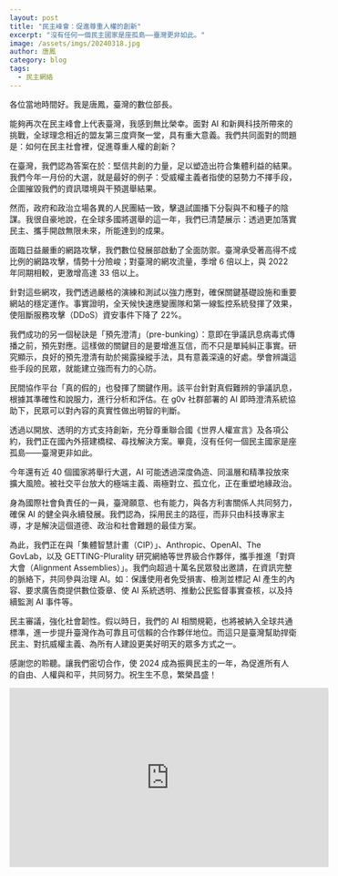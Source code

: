 ```yaml
---
layout: post
title: "民主峰會：促進尊重人權的創新"
excerpt: "沒有任何一個民主國家是座孤島——臺灣更非如此。"
image: /assets/imgs/20240318.jpg
author: 唐鳳
category: blog
tags:
  - 民主網絡
---
```


各位當地時間好。我是唐鳳，臺灣的數位部長。

能夠再次在民主峰會上代表臺灣，我感到無比榮幸。面對 AI 和新興科技所帶來的挑戰，全球理念相近的盟友第三度齊聚一堂，具有重大意義。我們共同面對的問題是：如何在民主社會裡，促進尊重人權的創新？

在臺灣，我們認為答案在於：堅信共創的力量，足以塑造出符合集體利益的結果。我們今年一月份的大選，就是最好的例子：受威權主義者指使的惡勢力不擇手段，企圖摧毀我們的資訊環境與干預選舉結果。

然而，政府和政治立場各異的人民團結一致，擊退試圖播下分裂與不和種子的陰謀。我很自豪地說，在全球多國將選舉的這一年，我們已清楚展示：透過更加落實民主、攜手開啟無限未來，所能達到的成果。

面臨日益嚴重的網路攻擊，我們數位發展部啟動了全面防禦。臺灣承受著高得不成比例的網路攻擊，情勢十分險峻；對臺灣的網攻流量，季增 6 倍以上，與 2022 年同期相較，更激增高達 33 倍以上。

針對這些網攻，我們透過嚴格的演練和測試以強力應對，確保關鍵基礎設施和重要網站的穩定運作。事實證明，全天候快速應變團隊和第一線監控系統發揮了效果，使阻斷服務攻擊（DDoS）資安事件下降了 22%。

我們成功的另一個秘訣是「預先澄清」（pre-bunking）：意即在爭議訊息病毒式傳播之前，預先對應。這樣做的關鍵目的是要增進互信，而不只是單純糾正事實。研究顯示，良好的預先澄清有助於揭露操縱手法，具有意義深遠的好處。學會辨識這些手段的民眾，就能建立強而有力的心防。

民間協作平台「真的假的」也發揮了關鍵作用。該平台針對真假難辨的爭議訊息，根據其準確性和說服力，進行分析和評估。在 g0v 社群部署的 AI 即時澄清系統協助下，民眾可以對內容的真實性做出明智的判斷。

透過以開放、透明的方式支持創新，充分尊重聯合國《世界人權宣言》及各項公約，我們正在國內外搭建橋樑、尋找解決方案。畢竟，沒有任何一個民主國家是座孤島——臺灣更非如此。

今年還有近 40 個國家將舉行大選，AI 可能透過深度偽造、同溫層和精準投放來擴大風險。被社交平台放大的極端主義、兩極對立、孤立化，正在重塑地緣政治。

身為國際社會負責任的一員，臺灣願意、也有能力，與各方利害關係人共同努力，確保 AI 的健全與永續發展。我們認為，採用民主的路徑，而非只由科技專家主導，才是解決這個道德、政治和社會難題的最佳方案。

為此，我們正在與「集體智慧計畫（CIP）」、Anthropic、OpenAI、The GovLab，以及 GETTING-Plurality 研究網絡等世界級合作夥伴，攜手推進「對齊大會（Alignment Assemblies）」。我們向超過十萬名民眾發出邀請，在資訊完整的脈絡下，共同參與治理 AI。如：保護使用者免受損害、檢測並標記 AI 產生的內容、要求廣告商提供數位簽章、使 AI 系統透明、推動公民監督事實查核，以及持續監測 AI 事件等。

民主審議，強化社會韌性。假以時日，我們的 AI 相關規範，也將被納入全球共通標準，進一步提升臺灣作為可靠且可信賴的合作夥伴地位。而這只是臺灣幫助捍衛民主、對抗威權主義、為所有人建設更美好明天的眾多方式之一。

感謝您的聆聽。讓我們密切合作，使 2024 成為振興民主的一年，為促進所有人的自由、人權與和平，共同努力。祝生生不息，繁榮昌盛！

<iframe width="560" height="315" src="https://www.youtube.com/embed/ZIwebiobCD4" frameborder="0" allowfullscreen></iframe>
